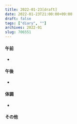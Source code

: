 ```yaml
---
title: 2022-01-23[draft]
date: 2022-01-23T21:00:00+09:00
draft: false
tags: ["diary", ""]
archives: 2022-01
slug: 706551
---
```

#### 午前
- 
#### 午後
- 
#### 体調
- 
#### その他